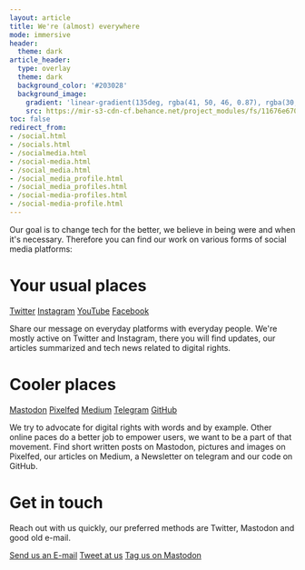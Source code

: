```yaml
---
layout: article
title: We're (almost) everywhere
mode: immersive
header:
  theme: dark
article_header:
  type: overlay
  theme: dark
  background_color: '#203028'
  background_image:
    gradient: 'linear-gradient(135deg, rgba(41, 50, 46, 0.87), rgba(30, 16, 30, 0.4))'
    src: https://mir-s3-cdn-cf.behance.net/project_modules/fs/11676e67040173.5b2b898111717.jpg
toc: false
redirect_from:
- /social.html
- /socials.html
- /socialmedia.html
- /social-media.html
- /social_media.html
- /social_media_profile.html
- /social_media_profiles.html
- /social-media-profiles.html
- /social-media-profile.html
---
```


Our goal is to change tech for the better, we believe in being were and when it's necessary. Therefore you can find our work on various forms of social media platforms:

# Your usual places


<a class="button button--outline-success button--pill button--xl" href="https://twitter.com/_digitalrights/">Twitter</a> <a class="button button--outline-success button--pill button--xl" href="https://www.instagram.com/digitalrights_/">Instagram</a> <a class="button button--outline-success button--pill button--xl" href="https://www.youtube.com/channel/UC75Oprp2NYpFg0_S_g_lqBQ/">YouTube</a> <a class="button button--outline-success button--pill button--xl" href="https://www.facebook.com/digitalrightsonline/">Facebook</a>

Share our message on everyday platforms with everyday people. We're mostly active on Twitter and Instagram, there you will find updates, our articles summarized and tech news related to digital rights.

# Cooler places

<a class="button button--outline-success button--pill button--xl" href="https://mastodon.social/@digitalrights/">Mastodon</a> <a class="button button--outline-success button--pill button--xl" href="https://pixelfed.social/digitalrights/">Pixelfed</a> <a class="button button--outline-success button--pill button--xl" href="https://medium.com/digital-rights">Medium</a> <a class="button button--outline-success button--pill button--xl" href="https://t.me/digitalrightsonline/">Telegram</a> <a class="button button--outline-success button--pill button--xl" href="https://github.com/digital-rights/">GitHub</a>


We try to advocate for digital rights with words and by example. Other online paces do a better job to empower users, we want to be a part of that movement. Find short written posts on Mastodon, pictures and images on Pixelfed, our articles on Medium, a Newsletter on telegram and our code on GitHub.

# Get in touch

Reach out with us quickly, our preferred methods are Twitter, Mastodon and good old e-mail.

<a class="button button--outline-success button--pill button--xl" href="mailto:digital-rights-info@protonmail.com">Send us an E-mail</a> <a class="button button--outline-success button--pill button--xl" href="https://twitter.com/_digitalrights/">Tweet at us</a> <a class="button button--outline-success button--pill button--xl" href="https://mastodon.social/@digitalrights/">Tag us on Mastodon</a>